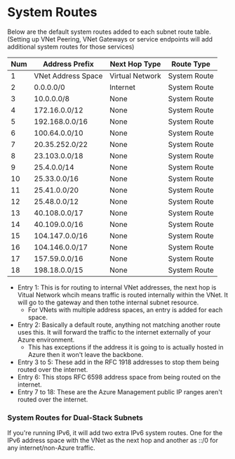 # System Routes
Below are the default system routes added to each subnet route table. (Setting up VNet Peering, VNet Gateways or service endpoints will add additional system routes for those services)

| Num | Address Prefix | Next Hop Type | Route Type |
|---|---|---|---|
| 1 | VNet Address Space | Virtual Network | System Route |
| 2 | 0.0.0.0/0 | Internet | System Route | 
| 3 | 10.0.0.0/8 | None | System Route |
| 4 | 172.16.0.0/12 | None | System Route |
| 5 | 192.168.0.0/16 | None | System Route |
| 6 | 100.64.0.0/10 | None | System Route |
| 7 | 20.35.252.0/22 | None | System Route |
| 8 | 23.103.0.0/18 | None | System Route |
| 9 | 25.4.0.0/14 | None | System Route |
| 10 | 25.33.0.0/16 | None | System Route |
| 11 | 25.41.0.0/20 | None | System Route |
| 12 | 25.48.0.0/12 | None | System Route |
| 13 | 40.108.0.0/17 | None | System Route |
| 14 | 40.109.0.0/16 | None | System Route |
| 15 | 104.147.0.0/16 | None | System Route |
| 16 | 104.146.0.0/17 | None | System Route |
| 17 | 157.59.0.0/16 | None | System Route |
| 18 | 198.18.0.0/15 | None | System Route |

- Entry 1: This is for routing to internal VNet addresses, the next hop is Vitual Network whcih means traffic is routed internally within the VNet. It will go to the gateway and then tothe internal subnet resource.
  - For VNets with multiple address spaces, an entry is added for each space.
- Entry 2: Basically a default route, anything not matching another route uses this. It will forward the traffic to the internet externally of your Azure environment.
  - This has exceptions if the address it is going to is actually hosted in Azure then it won't leave the backbone.
- Entry 3 to 5: These add in the RFC 1918 addresses to stop them being routed over the internet.
- Entry 6: This stops RFC 6598 address space from being routed on the internet.
- Entry 7 to 18: These are the Azure Management public IP ranges aren't routed over the internet.

### System Routes for Dual-Stack Subnets
If you're running IPv6, it will add two extra IPv6 system routes. One for the IPv6 address space with the VNet as the next hop and another as ::/0 for any internet/non-Azure traffic.

